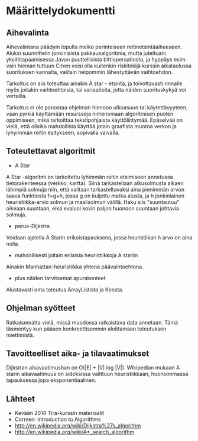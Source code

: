 Määrittelydokumentti
====================

Aihevalinta
-----------

Aihevalintana päädyin lopulta melko perinteiseen reitinetsintäaiheeseen. Aluksi suunnittelin jonkinlaista pakkausalgoritmia, mutta
juteltuani yksilötapaamisessa Javan puuttellisista bittioperaatiosta, ja hyppäys esim. vain hieman tuttuun C:hen voisi olla kuitenkin riskitekijä kurssin aikataulussa suorituksen kannalta, valitsin helpommin lähestyttävän vaihtoehdon.

Tarkoitus on siis toteuttaa ainakin A star - etsintä, ja toivottavasti rinnalle myös joitakin vaihtoehtoisia, tai variaatioita, jotta näiden suorituskykyä voi vertailla.

Tarkoitus ei ole panostaa ohjelman hienoon ulkoasuun tai käytettävyyteen, vaan pyrkiä käyttämään resursseja nimenomaan algoritmisen puolen
oppimiseen, mikä tarkoittaa tekstipohjaista käyttöliittymää. Epäselvää on vielä, että olisiko mahdollista käyttää jotain graafista muotoa verkon ja lyhyimmän reitin esitykseen, sopivalla vaivalla.


Toteutettavat algoritmit
------------------------
* A Star

A Star -algoritmi on tarkoitettu lyhimmän reitin etsimiseen annetussa tietorakenteessa (verkko, kartta). Siinä tarkastellaan alkusolmusta alkaen lähimpiä solmuja niin, että valitaan tarkasteltavaksi aina pienimmän arvon saava funktiosta f=g+h, jossa g on kuljettu matka alusta, ja h jonkinlainen heuristiikka-arvio solmun ja maalisolmun välillä. Haku siis "suuntautuu" oikeaan suuntaan, eikä evaluoi kovin paljon huonoon suuntaan johtavia solmuja.

* perus-Dijkstra

Voidaan ajatella A Starin erikoistapauksena, jossa heuristiikan h arvo on aina nolla. 

* mahdollisesti joitain erilaisia heuristiikkoja A stariin 

Ainakin Manhattan-heuristiikka yhtenä päävaihtoehtona.

* plus näiden tarvitsemat apurakenteet

Alustavasti oma toteutus ArrayListista ja Keosta.


Ohjelman syötteet
-----------------
Ratkaisematta vielä, missä muodossa ratkaistava data annetaan. Tämä täsmentyy kun pääsen konkreettisemmin aloittamaan toteutuksen miettimistä.


Tavoitteelliset aika- ja tilavaatimukset
----------------------------------------

Dijkstran aikavaatimushan on O(|E| + |V| log |V|).
Wikipedian mukaan A starin aikavaatimuus on sidoksissa valittuun heuristiikkaan, huonoimmassa tapauksessa jopa eksponentiaalinen.


Lähteet
-------

* Kevään 2014 Tira-kurssin materiaalit
* Cormen: Introduction to Algorithms
* http://en.wikipedia.org/wiki/Dijkstra%27s_algorithm
* http://en.wikipedia.org/wiki/A*_search_algorithm
